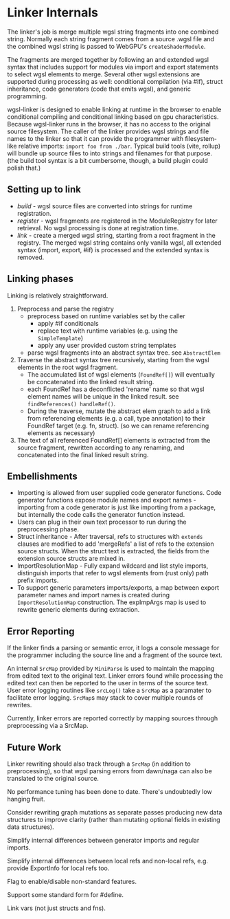 # Linker Internals

The linker's job is merge multiple wgsl string fragments
into one combined string.
Normally each string fragment comes from a source .wgsl file
and the combined wgsl string is passed to WebGPU's `createShaderModule`.

The fragments are merged together by following an
and extended wgsl syntax that includes
support for modules via import and export statements
to select wgsl elements to merge.
Several other wgsl extensions are supported during
processing as well: conditional compilation (via #if),
struct inheritance, code generators (code that emits wgsl),
and generic programming.

wgsl-linker is designed to enable linking at runtime in the browser
to enable conditional compiling and conditional linking based
on gpu characteristics.
Because wgsl-linker runs in the browser, it has no access
to the original source filesystem.
The caller of the linker provides wgsl strings
and file names to the linker so that it can
provide the programmer with filesystem-like relative
imports: `import foo from ./bar`.
Typical build tools (vite, rollup) will bundle up source
files to into strings and filenames for that purpose.
(the build tool syntax is a bit cumbersome, though,
a build plugin could polish that.)

## Setting up to link

* *build* - wgsl source files are converted into strings for runtime registration.
* *register*  - wgsl fragments are registered in the ModuleRegistry
for later retrieval.
No wgsl processing is done at registration time.
* *link* - create a merged wgsl string, starting from a root fragment
in the registry.
The merged wgsl string contains only vanilla wgsl,
all extended syntax (import, export, #if) is processed and the
extended syntax is removed.

## Linking phases

Linking is relatively straightforward.

1. Preprocess and parse the registry
    * preprocess based on runtime variables set by the caller
      * apply #if conditionals
      * replace text with runtime variables (e.g. using the `SimpleTemplate`)
      * apply any user provided custom string templates
    * parse wgsl fragments into an abstract syntax tree. see `AbstractElem`
1. Traverse the abstract syntax tree recursively, starting from the wgsl
  elements in the root wgsl fragment.
    * The accumulated list of wgsl elements (`FoundRef[]`)
      will eventually be concatenated into the linked result string.
    * each FoundRef has a deconflicted 'rename' name
      so that wgsl element names will be unique in the linked result.
      see `findReferences() handleRef()`.
    * During the traverse, mutate the abstract elem graph to add
      a link from referencing elements (e.g. a call, type annotation)
      to their FoundRef target (e.g. fn, struct).
      (so we can rename referencing elements as necessary)
1. The text of all referenced FoundRef[] elements is extracted
  from the source fragment, rewritten according to any renaming,
  and concatenated into the final linked result string.

## Embellishments

* Importing is allowed from user supplied code generator functions.
  Code generator functions expose module names and export names -
  importing from a code generator is just like importing from a package,
  but internally the code calls the generator function instead.
* Users can plug in their own text processor to run during the preprocessing phase.
* Struct inheritance - After traversal, refs to structures with `extends` clauses
  are modified to add 'mergeRefs' a list of refs to the extension source structs.
  When the struct text is extracted, the fields from the extension source structs are
  mixed in.
* ImportResolutionMap - Fully expand wildcard and list style imports,
  distinguish imports that refer to wgsl elements
  from (rust only) path prefix imports.
* To support generic parameters imports/exports, a map between
  export parameter names and import names is created during `ImportResolutionMap`
  construction.
  The expImpArgs map is used to rewrite generic elements during extraction.

## Error Reporting

If the linker finds a parsing or semantic error,
it logs a console message for the programmer including
the source line and a fragment of the source text.

An internal `SrcMap` provided by `MiniParse` is used to maintain the mapping
from edited text to the original text.
Linker errors found while processing the edited text can
then be reported to the user in terms of the source text.
User error logging routines like `srcLog()` take a `SrcMap`
as a paramater to facilitate error logging.
`SrcMap`s may stack to cover multiple rounds of rewrites.

Currently, linker errors are reported correctly by mapping sources
through preprocessing via a SrcMap.

## Future Work

Linker rewriting should also track through a `SrcMap`
(in addition to preprocessing), so that
wgsl parsing errors from dawn/naga can also be
translated to the original source.

No performance tuning has been done to date. There's undoubtedly low hanging fruit.

Consider rewriting graph mutations as separate passes
producing new data structures to improve clarity (rather
than mutating optional fields in existing data structures).

Simplify internal differences between generator imports and regular imports.

Simplify internal differences between local refs and non-local refs,
e.g. provide ExportInfo for local refs too.

Flag to enable/disable non-standard features.

Support some standard form for #define.

Link vars (not just structs and fns).
